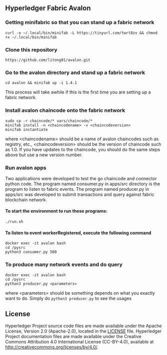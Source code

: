 [//]: # (SPDX-License-Identifier: CC-BY-4.0)

## Hyperledger Fabric Avalon

### Getting minifabric so that you can stand up a fabric network

```curl -o ~/.local/bin/minifab -L https://tinyurl.com/twrt8zv && chmod +x ~/.local/bin/minifab```

### Clone this repository

```https://github.com/litong01/avalon.git```

### Go to the avalon directory and stand up a fabric network

```cd avalon && minifab up -i 1.4.1```

This process will take awhile if this is the first time you are setting up
a fabric network.

### Install avalon chaincode onto the fabric network
```
sudo cp -r chaincode/* vars/chaincode/*
minifab install -n <chaincodename> -v <chaincodeversion>
minifab instantiate
```

where &lt;chaincodename&gt; should be a name of avalon chaincodes such as
registry, etc., &lt;chaincodeversion&gt; should be the version of chaincode
such as 1.0. If you have updates to the chaincode, you should do the same
steps above but use a new version number.

### Run avalon apps

Two applications were developed to test the go chaincode and connector python
code. The program named consumer.py in apps/src directory is the program to
listen to fabric events. The program named producer.py in apps/src was developed
to submit transactions and query against fabric blockchain network.

#### To start the environment to run these programs:

```
./run.sh
```

#### To listen to event workerRegistered, execute the following command
```
docker exec -it avalon bash
cd /pysrc
python3 consumer.py 500
```

### To produce many network events and do query

```
docker exec -it avalon bash
cd /pysrc
python3 producer.py <parameters>
```

where &lt;parameters&gt; should be something depends on what you exactly
want to do. Simply do `python3 producer.py` to see the usages

## License <a name="license"></a>

Hyperledger Project source code files are made available under the Apache
License, Version 2.0 (Apache-2.0), located in the [LICENSE](LICENSE) file.
Hyperledger Project documentation files are made available under the Creative
Commons Attribution 4.0 International License (CC-BY-4.0), available at http://creativecommons.org/licenses/by/4.0/.
